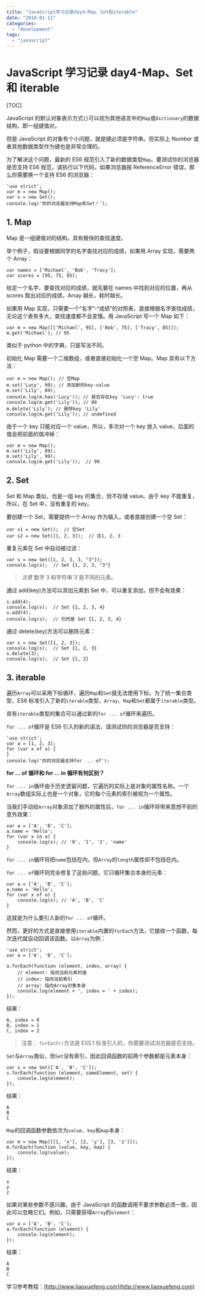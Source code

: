 ```yaml
---
title: "JavaScript学习记录day4-Map、Set和iterable"
date: "2018-01-11"
categories:
  - "development"
tags:
  - "javascript"
---
```


# JavaScript 学习记录 day4-Map、Set 和 iterable

\[TOC\]

JavaScript 的默认对象表示方式`{}`可以视为其他语言中的`Map`或`Dictionary`的数据结构，即一组键值对。

但是 JavaScript 的对象有个小问题，就是键必须是字符串。但实际上 Number 或者其他数据类型作为键也是非常合理的。

为了解决这个问题，最新的 ES6 规范引入了新的数据类型`Map`。要测试你的浏览器是否支持 ES6 规范，请执行以下代码，如果浏览器报 ReferenceError 错误，那么你需要换一个支持 ES6 的浏览器：

```
'use strict';
var m = new Map();
var s = new Set();
console.log('你的浏览器支持Map和Set！');
```

## 1\. Map

Map 是一组键值对的结构，具有极快的查找速度。

举个例子，假设要根据同学的名字查找对应的成绩，如果用 Array 实现，需要两个 Array：

```
var names = ['Michael', 'Bob', 'Tracy'];
var scores = [95, 75, 85];
```

给定一个名字，要查找对应的成绩，就先要在 names 中找到对应的位置，再从 scores 取出对应的成绩，Array 越长，耗时越长。

如果用 Map 实现，只需要一个“名字”-“成绩”的对照表，直接根据名字查找成绩，无论这个表有多大，查找速度都不会变慢。用 JavaScript 写一个 Map 如下：

```
var m = new Map([['Michael', 95], ['Bob', 75], ['Tracy', 85]]);
m.get('Michael'); // 95
```

类似于 python 中的字典，只是写法不同。

初始化 Map 需要一个二维数组，或者直接初始化一个空 Map。Map 具有以下方法：

```
var m = new Map(); // 空Map
m.set('Lucy', 99); // 添加新的key-value
m.set('Lily', 89);
console.log(m.has('Lucy')); // 是否存在key 'Lucy': true
console.log(m.get('Lily')); // 89
m.delete('Lily'); // 删除key 'Lily'
console.log(m.get('Lily')); // undefined
```

由于一个 key 只能对应一个 value，所以，多次对一个 key 放入 value，后面的值会把前面的值冲掉：

```
var m = new Map();
m.set('Lily', 89);
m.set('Lily', 99);
console.log(m.get('Lily'));  // 99
```

## 2\. Set

Set 和 Map 类似，也是一组 key 的集合，但不存储 value。由于 key 不能重复，所以，在 Set 中，没有重复的 key。

要创建一个 Set，需要提供一个 Array 作为输入，或者直接创建一个空 Set：

```
var s1 = new Set();  // 空Set
var s2 = new Set([1, 2, 3]);  // 含1, 2, 3
```

重复元素在 Set 中自动被过滤：

```
var s = new Set([1, 2, 3, 3, "3"]);
console.log(s);  // Set {1, 2, 3, "3"}
```

> _注意_ 数字 3 和字符串'3'是不同的元素。

通过 add(key)方法可以添加元素到 Set 中，可以重复添加，但不会有效果：

```
s.add(4);
console.log(s);  // Set {1, 2, 3, 4}
s.add(4);
console.log(s);  // 仍然是 Set {1, 2, 3, 4}
```

通过 delete(key)方法可以删除元素：

```
var s = new Set([1, 2, 3]);
console.log(s);  // Set {1, 2, 3}
s.delete(3);
console.log(s);  // Set {1, 2}
```

## 3\. iterable

遍历`Array`可以采用下标循环，遍历`Map`和`Set`就无法使用下标。为了统一集合类型，ES6 标准引入了新的`iterable`类型，`Array`、`Map`和`Set`都属于`iterable`类型。

具有`iterable`类型的集合可以通过新的`for ... of`循环来遍历。

`for ... of`循环是 ES6 引入的新的语法，请测试你的浏览器是否支持：

```
'use strict';
var a = [1, 2, 3];
for (var x of a) {
}
console.log('你的浏览器支持for ... of');
```

**for ... of 循环和 for ... in 循环有何区别？**

`for ... in`循环由于历史遗留问题，它遍历的实际上是对象的属性名称。一个`Array`数组实际上也是一个对象，它的每个元素的索引被视为一个属性。

当我们手动给`Array`对象添加了额外的属性后，`for ... in`循环将带来意想不到的意外效果：

```
var a = ['A', 'B', 'C'];
a.name = 'Hello';
for (var x in a) {
    console.log(x); // '0', '1', '2', 'name'
}
```

`for ... in`循环将把`name`包括在内，但`Array`的`length`属性却不包括在内。

`for ... of`循环则完全修复了这些问题，它只循环集合本身的元素：

```
var a = ['A', 'B', 'C'];
a.name = 'Hello';
for (var x of a) {
    console.log(x); // 'A', 'B', 'C'
}
```

这就是为什么要引入新的`for ... of`循环。

然而，更好的方式是直接使用`iterable`内置的`forEach`方法，它接收一个函数，每次迭代就自动回调该函数。以`Array`为例：

```
'use strict';
var a = ['A', 'B', 'C'];

a.forEach(function (element, index, array) {
    // element: 指向当前元素的值
    // index: 指向当前索引
    // array: 指向Array对象本身
    console.log(element + ', index = ' + index);
});
```

结果：

```
A, index = 0
B, index = 1
C, index = 2
```

> 注意： `forEach()`方法是 ES5.1 标准引入的，你需要测试浏览器是否支持。

`Set`与`Array`类似，但`Set`没有索引，因此回调函数的前两个参数都是元素本身：

```
var s = new Set(['A', 'B', 'C']);
s.forEach(function (element, sameElement, set) {
    console.log(element);
});
```

结果：

```
A
B
C
```

`Map`的回调函数参数依次为`value`、`key`和`map`本身：

```
var m = new Map([[1, 'x'], [2, 'y'], [3, 'z']]);
m.forEach(function (value, key, map) {
    console.log(value);
});
```

结果：

```
x
y
z
```

如果对某些参数不感兴趣，由于 JavaScript 的函数调用不要求参数必须一致，因此可以忽略它们。例如，只需要获得`Array`的`element`：

```
var a = ['A', 'B', 'C'];
a.forEach(function (element) {
    console.log(element);
});
```

结果：

```
A
B
C
```

学习参考教程：[http://www.liaoxuefeng.com](http://www.liaoxuefeng.com)
